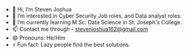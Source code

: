 - 👋 Hi, I’m Steven Joshua
- 👀 I’m interested in Cyber Security Job roles, and Data analyst roles.
- 🌱 I’m currently learning M.Sc. Data Science in St. Joseph's College.
- 📫 Contact me through - stevenjoshua162@gmail.com
- 😄 Pronouns: He/Him
- ⚡ Fun fact: Lazy people find the best solutions.

<!---
Steven-Joshua/Steven-Joshua is a ✨ special ✨ repository because its `README.md` (this file) appears on your GitHub profile.
You can click the Preview link to take a look at your changes.
--->
